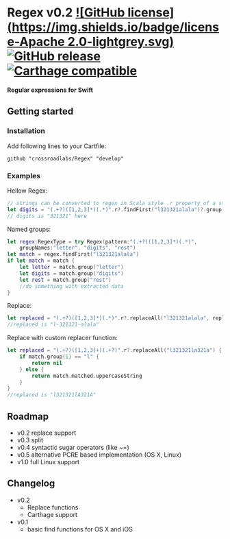 # Regex v0.2 [![GitHub license](https://img.shields.io/badge/license-Apache 2.0-lightgrey.svg)](https://raw.githubusercontent.com/crossroadlabs/Regex/master/LICENSE) [![GitHub release](https://img.shields.io/github/release/crossroadlabs/Regex.svg)](https://github.com/crossroadlabs/Regex/releases) [![Carthage compatible](https://img.shields.io/badge/Carthage-compatible-4BC51D.svg?style=flat)](https://github.com/Carthage/Carthage)

**Regular expressions for Swift**

## Getting started

### Installation

Add following lines to your Cartfile:  

	github "crossroadlabs/Regex" "develop"

### Examples

Hellow Regex:

```swift
// strings can be converted to regex in Scala style .r property of a string
let digits = "(.+?)([1,2,3]*)(.*)".r?.findFirst("l321321alala")?.group(2)
// digits is "321321" here
```

Named groups:

```swift
let regex:RegexType = try Regex(pattern:"(.+?)([1,2,3]*)(.*)",
	groupNames:"letter", "digits", "rest")
let match = regex.findFirst("l321321alala")
if let match = match {
	let letter = match.group("letter")
	let digits = match.group("digits")
	let rest = match.group("rest")
	//do something with extracted data
}
```

Replace:

```swift
let replaced = "(.+?)([1,2,3]*)(.*)".r?.replaceAll("l321321alala", replacement: "$1-$2-$3")
//replaced is "l-321321-alala"
```

Replace with custom replacer function:

```swift
let replaced = "(.+?)([1,2,3]+)(.+?)".r?.replaceAll("l321321la321a") { match in
	if match.group(1) == "l" {
		return nil
	} else {
		return match.matched.uppercaseString
	}
}
//replaced is "l321321lA321A"
```

## Roadmap

* v0.2 replace support
* v0.3 split
* v0.4 syntactic sugar operators (like ~=)
* v0.5 alternative PCRE based implementation (OS X, Linux)
* v1.0 full Linux support

## Changelog

* v0.2
	* Replace functions
	* Carthage support
* v0.1
	* basic find functions for OS X and iOS

